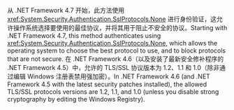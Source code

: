 <span data-ttu-id="0d9a7-101">从 .NET Framework 4.7 开始，此方法使用 <xref:System.Security.Authentication.SslProtocols.None> 进行身份验证，这允许操作系统选择要使用的最佳协议，并将其用于阻止不安全的协议。</span><span class="sxs-lookup"><span data-stu-id="0d9a7-101">Starting with .NET Framework 4.7, this method authenticates using <xref:System.Security.Authentication.SslProtocols.None>, which allows the operating system to choose the best protocol to use, and to block protocols that are not secure.</span></span> <span data-ttu-id="0d9a7-102">在 .NET Framework 4.6（以及安装了最新安全修补程序的 .NET Framework 4.5）中，允许的 TLS/SSL 协议版本为 1.2、1.1 和 1.0（除非通过编辑 Windows 注册表禁用强加密）。</span><span class="sxs-lookup"><span data-stu-id="0d9a7-102">In .NET Framework 4.6 (and .NET Framework 4.5 with the latest security patches installed), the allowed TLS/SSL protocols versions are 1.2, 1.1, and 1.0 (unless you disable strong cryptography by editing the Windows Registry).</span></span>
